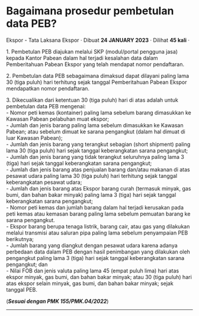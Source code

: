 Bagaimana prosedur pembetulan data PEB?
=======================================

Ekspor - Tata Laksana Ekspor · Dibuat **24 JANUARY 2023** · Dilihat **45 kali** ·

1\. Pembetulan PEB diajukan melalui SKP (modul/portal pengguna jasa) kepada Kantor Pabean dalam hal terjadi kesalahan data dalam Pemberitahuan Pabean Ekspor yang telah mendapat nomor pendaftaran.  
  
2\. Pembetulan data PEB sebagaimana dimaksud dapat dilayani paling lama 30 (tiga puluh) hari terhitung sejak tanggal Pemberitahuan Pabean Ekspor mendapatkan nomor pendaftaran.  
  
3\. Dikecualikan dari ketentuan 30 (tiga puluh) hari di atas adalah untuk pembetulan data PEB mengenai:  
\- Nomor peti kemas (kontainer) paling lama sebelum barang dimasukkan ke Kawasan Pabean pelabuhan muat ekspor;  
\- Jumlah dan jenis barang paling lama sebelum dimasukkan ke Kawasan Pabean; atau sebelum dimuat ke sarana pengangkut (dalam hal dimuat di luar Kawasan Pabean);  
\- Jumlah dan jenis barang yang terangkut sebagian (short shipment) paling lama 30 (tiga puluh) hari sejak tanggal keberangkatan sarana pengangkut;  
\- Jumlah dan jenis barang yang tidak terangkut seluruhnya paling lama 3 (tiga) hari sejak tanggal keberangkatan sarana pengangkut;  
\- Jumlah dan jenis barang atas penjualan barang dan/atau makanan di atas pesawat udara paling lama 30 (tiga puluh) hari terhitung sejak tanggal keberangkatan pesawat udara;  
\- Jumlah dan jenis barang atas Ekspor barang curah (termasuk minyak, gas bumi, dan bahan bakar minyak) paling lama 3 (tiga) hari sejak tanggal keberangkatan sarana pengangkut;  
\- Nomor peti kemas dan jumlah barang dalam hal terjadi kerusakan pada peti kemas atau kemasan barang paling lama sebelum pemuatan barang ke sarana pengangkut.  
\- Ekspor barang berupa tenaga listrik, barang cair, atau gas yang dilakukan melalui transmisi atau saluran pipa paling lama sebelum penyampaian PEB berikutnya;  
\- Jumlah barang yang diangkut dengan pesawat udara karena adanya perbedaan data dalam PEB dengan hasil penimbangan yang dilakukan oleh pengangkut paling lama 3 (tiga) hari sejak tanggal keberangkatan sarana pengangkut; dan  
\- Nilai FOB dan jenis valuta paling lama 45 (empat puluh lima) hari atas ekspor minyak, gas bumi, dan bahan bakar minyak; atau 30 (tiga puluh) hari atas ekspor selain minyak, gas bumi, dan bahan bakar minyak; sejak tanggal PEB.

(**_Sesuai dengan PMK 155/PMK.04/2022_**)  

  
  
  

* * *
